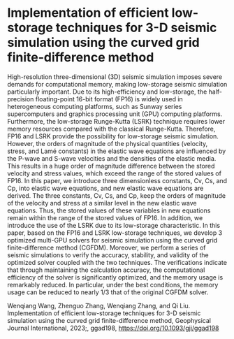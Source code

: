 # Implementation of efficient low-storage techniques for 3-D seismic simulation using the curved grid finite-difference method

High-resolution three-dimensional (3D) seismic simulation imposes severe demands for computational memory, making low-storage seismic simulation particularly important. Due to its high-efficiency and low-storage, the half-precision floating-point 16-bit format (FP16) is widely used in heterogeneous computing platforms, such as Sunway series supercomputers and graphics processing unit (GPU) computing platforms. Furthermore, the low-storage Runge-Kutta (LSRK) technique requires lower memory resources compared with the classical Runge-Kutta. Therefore, FP16 and LSRK provide the possibility for low-storage seismic simulation. However, the orders of magnitude of the physical quantities (velocity, stress, and Lamé constants) in the elastic wave equations are influenced by the P-wave and S-wave velocities and the densities of the elastic media. This results in a huge order of magnitude difference between the stored velocity and stress values, which exceed the range of the stored values of FP16. In this paper, we introduce three dimensionless constants, Cv, Cs, and Cp, into elastic wave equations, and new elastic wave equations are derived. The three constants, Cv, Cs, and Cp, keep the orders of magnitude of the velocity and stress at a similar level in the new elastic wave equations. Thus, the stored values of these variables in new equations remain within the range of the stored values of FP16. In addition, we introduce the use of the LSRK due to its low-storage characteristic. In this paper, based on the FP16 and LSRK low-storage techniques, we develop 3 optimized multi-GPU solvers for seismic simulation using the curved grid finite-difference method (CGFDM). Moreover, we perform a series of seismic simulations to verify the accuracy, stability, and validity of the optimized solver coupled with the two techniques. The verifications indicate that through maintaining the calculation accuracy, the computational efficiency of the solver is significantly optimized, and the memory usage is remarkably reduced. In particular, under the best conditions, the memory usage can be reduced to nearly 1/3 that of the original CGFDM solver.

Wenqiang Wang, Zhenguo Zhang, Wenqiang Zhang, and Qi Liu. Implementation of efficient low-storage techniques for 3-D seismic simulation using the curved grid finite-difference method, Geophysical Journal International, 2023;, ggad198, https://doi.org/10.1093/gji/ggad198
